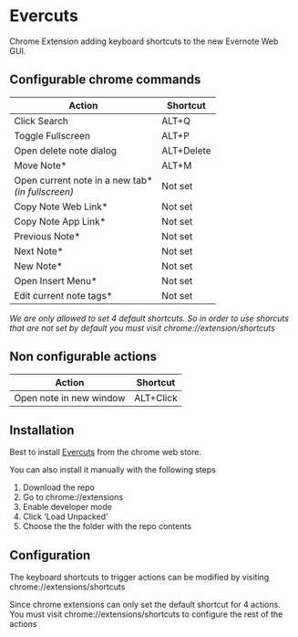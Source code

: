 # Evercuts
Chrome Extension adding keyboard shortcuts to the new Evernote Web GUI.

## Configurable chrome commands
| Action       |   Shortcut  |
|----------    |-------------|
| Click Search |  ALT+Q      |
| Toggle Fullscreen |  ALT+P |
| Open delete note dialog | ALT+Delete |
| Move Note* | ALT+M |
| Open current note in a new tab* <br> _(in fullscreen)_|  Not set |
| Copy Note Web Link* | Not set |
| Copy Note App Link* | Not set |
| Previous Note* | Not set |
| Next Note* | Not set |
| New Note* | Not set |
| Open Insert Menu* | Not set |
| Edit current note tags* | Not set |

_We are only allowed to set 4 default shortcuts. So in order to use shorcuts that are not set by default you must visit chrome://extension/shortcuts_

## Non configurable actions
| Action       |   Shortcut  |
|----------    |-------------|
| Open note in new window | ALT+Click |


## Installation
Best to install [Evercuts](https://chrome.google.com/webstore/detail/evercuts/hojeljpilmhieiaecibmdmdjhfijecgd) from the chrome web store.

You can also install it manually with the following steps

1. Download the repo
2. Go to chrome://extensions
3. Enable developer mode
4. Click 'Load Unpacked'
5. Choose the the folder with the repo contents


## Configuration

The keyboard shortcuts to trigger actions can be modified by visiting chrome://extensions/shortcuts

Since chrome extensions can only set the default shortcut for 4 actions. You must visit chrome://extensions/shortcuts to configure the rest of the actions
